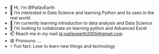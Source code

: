 - 👋 Hi, I’m @PallavEarth
- 👀 I’m interested in Data Science and learning Python and its uses in the real world
- 🌱 I’m currently learning introduction to data analysis and Data Science
- 💞️ I’m looking to collaborate on learning python and Advanced Excel
- 📫 Reach me in my mail id-pallavearth2005@gmail.com
- 😄 Pronouns: ...
- ⚡ Fun fact: Love to learn new things and technology

<!---
PallavEarth/PallavEarth is a ✨ special ✨ repository because its `README.md` (this file) appears on your GitHub profile.
You can click the Preview link to take a look at your changes.
--->
